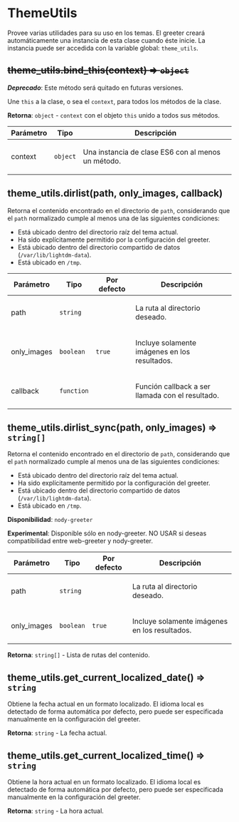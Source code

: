# ThemeUtils
Provee varias utilidades para su uso en los temas. El greeter creará
automáticamente una instancia de esta clase cuando éste inicie. La instancia
puede ser accedida con la variable global: `theme_utils`.

## ~~theme_utils.bind\_this(context) ⇒ <code>object</code>~~
***Deprecado***: Este método será quitado en futuras versiones.

Une `this` a la clase, o sea el `context`, para todos los métodos de la clase.

**Retorna**: <code>object</code> - `context` con el objeto `this` unido a todos sus métodos.
<table>
  <thead>
    <tr>
      <th>Parámetro</th><th>Tipo</th><th>Descripción</th>
    </tr>
  </thead>
  <tbody>
<tr>
    <td>context</td><td><code>object</code></td><td><p>Una instancia de clase ES6 con al menos un método.</p>
</td>
    </tr>  </tbody>
</table>

## theme_utils.dirlist(path, only_images, callback)
Retorna el contenido encontrado en el directorio de `path`, considerando
que el `path` normalizado cumple al menos una de las siguientes condiciones:
  * Está ubicado dentro del directorio raíz del tema actual.
  * Ha sido explícitamente permitido por la configuración del greeter.
  * Está ubicado dentro del directorio compartido de datos (`/var/lib/lightdm-data`).
  * Está ubicado en `/tmp`.

<table>
  <thead>
    <tr>
      <th>Parámetro</th><th>Tipo</th><th>Por defecto</th><th>Descripción</th>
    </tr>
  </thead>
  <tbody>
<tr>
    <td>path</td><td><code>string</code></td><td></td><td><p>La ruta al directorio deseado.</p>
</td>
    </tr><tr>
    <td>only_images</td><td><code>boolean</code></td><td><code>true</code></td><td><p>Incluye solamente imágenes en los resultados.</p>
</td>
    </tr><tr>
    <td>callback</td><td><code>function</code></td><td></td><td><p>Función callback a ser llamada con el resultado.</p>
</td>
    </tr>  </tbody>
</table>

## theme_utils.dirlist_sync(path, only_images) ⇒ <code>string[]</code>
Retorna el contenido encontrado en el directorio de `path`, considerando
que el `path` normalizado cumple al menos una de las siguientes condiciones:
  * Está ubicado dentro del directorio raíz del tema actual.
  * Ha sido explícitamente permitido por la configuración del greeter.
  * Está ubicado dentro del directorio compartido de datos (`/var/lib/lightdm-data`).
  * Está ubicado en `/tmp`.

**Disponibilidad**: `nody-greeter`

**Experimental**: Disponible sólo en nody-greeter. NO USAR si deseas compatibilidad entre web-greeter y nody-greeter.

<table>
  <thead>
    <tr>
      <th>Parámetro</th><th>Tipo</th><th>Por defecto</th><th>Descripción</th>
    </tr>
  </thead>
  <tbody>
<tr>
    <td>path</td><td><code>string</code></td><td></td><td><p>La ruta al directorio deseado.</p>
</td>
    </tr>
<tr>
    <td>only_images</td><td><code>boolean</code></td><td><code>true</code></td><td><p>Incluye solamente imágenes en los resultados.</p>
</tr>
  </tbody>
</table>

**Retorna**: `string[]` - Lista de rutas del contenido.

## theme_utils.get\_current\_localized\_date() ⇒ <code>string</code>
Obtiene la fecha actual en un formato localizado. El idioma local es detectado
de forma automática por defecto, pero puede ser especificada manualmente en la
configuración del greeter.

**Retorna**: <code>string</code> - La fecha actual.

## theme_utils.get\_current\_localized\_time() ⇒ <code>string</code>
Obtiene la hora actual en un formato localizado. El idioma local es detectado
de forma automática por defecto, pero puede ser especificada manualmente en la
configuración del greeter.

**Retorna**: <code>string</code> - La hora actual.
